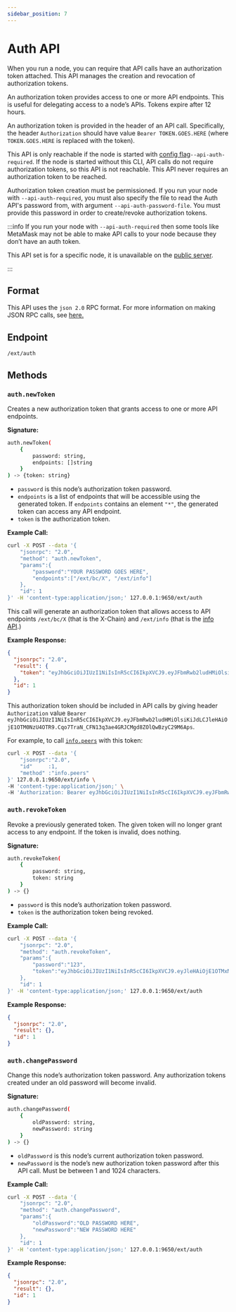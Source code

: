 ```yaml
---
sidebar_position: 7
---
```


# Auth API

When you run a node, you can require that API calls have an authorization token attached. This API
manages the creation and revocation of authorization tokens.

An authorization token provides access to one or more API endpoints. This is useful for
delegating access to a node’s APIs. Tokens expire after 12 hours.

An authorization token is provided in the header of an API call. Specifically, the header
`Authorization` should have value `Bearer TOKEN.GOES.HERE` (where `TOKEN.GOES.HERE` is replaced with
the token).

This API is only reachable if the node is started with [config
flag](../../../nodes/maintain/avalanchego-config-flags.md)`--api-auth-required`. If the node is
started without this CLI, API calls do not require authorization tokens, so this API is not
reachable. This API never requires an authorization token to be reached.

Authorization token creation must be permissioned. If you run your node with `--api-auth-required`,
you must also specify the file to read the Auth API's password from, with argument
`--api-auth-password-file`. You must provide this password in order to create/revoke authorization
tokens.

:::info
If you run your node with `--api-auth-required` then some tools like MetaMask may not be
able to make API calls to your node because they don’t have an auth token.

This API set is for a specific node, it is unavailable on the [public
server](../public-api-server.md).

:::

## Format

This API uses the `json 2.0` RPC format. For more information on making JSON RPC calls, see
[here.](issuing-api-calls.md)

## Endpoint

```text
/ext/auth
```

## Methods

### `auth.newToken`

Creates a new authorization token that grants access to one or more API endpoints.

**Signature:**

```sh
auth.newToken(
    {
        password: string,
        endpoints: []string
    }
) -> {token: string}
```

- `password` is this node’s authorization token password.
- `endpoints` is a list of endpoints that will be accessible using the generated token. If
  `endpoints` contains an element `"*"`, the generated token can access any API endpoint.
- `token` is the authorization token.

**Example Call:**

```sh
curl -X POST --data '{
    "jsonrpc": "2.0",
    "method": "auth.newToken",
    "params":{
        "password":"YOUR PASSWORD GOES HERE",
        "endpoints":["/ext/bc/X", "/ext/info"]
    },
    "id": 1
}' -H 'content-type:application/json;' 127.0.0.1:9650/ext/auth
```

This call will generate an authorization token that allows access to API endpoints `/ext/bc/X` 
(that is the X-Chain) and `/ext/info` (that is the [info API](info.md).)

**Example Response:**

```json
{
  "jsonrpc": "2.0",
  "result": {
    "token": "eyJhbGciOiJIUzI1NiIsInR5cCI6IkpXVCJ9.eyJFbmRwb2ludHMiOlsiKiJdLCJleHAiOjE1OTM0NzU4OTR9.Cqo7TraN_CFN13q3ae4GRJCMgd8ZOlQwBzyC29M6Aps"
  },
  "id": 1
}
```

This authorization token should be included in API calls by giving header `Authorization` value
`Bearer eyJhbGciOiJIUzI1NiIsInR5cCI6IkpXVCJ9.eyJFbmRwb2ludHMiOlsiKiJdLCJleHAiOjE1OTM0NzU4OTR9.Cqo7TraN_CFN13q3ae4GRJCMgd8ZOlQwBzyC29M6Aps`.

For example, to call [`info.peers`](info.md#infopeers) with this token:

```sh
curl -X POST --data '{
    "jsonrpc":"2.0",
    "id"     :1,
    "method" :"info.peers"
}' 127.0.0.1:9650/ext/info \
-H 'content-type:application/json;' \
-H 'Authorization: Bearer eyJhbGciOiJIUzI1NiIsInR5cCI6IkpXVCJ9.eyJFbmRwb2ludHMiOlsiKiJdLCJleHAiOjE1OTM0NzU4OTR9.Cqo7TraN_CFN13q3ae4GRJCMgd8ZOlQwBzyC29M6Aps'
```

### `auth.revokeToken`

Revoke a previously generated token. The given token will no longer grant access to any endpoint. If
the token is invalid, does nothing.

**Signature:**

```sh
auth.revokeToken(
    {
        password: string,
        token: string
    }
) -> {}
```

- `password` is this node’s authorization token password.
- `token` is the authorization token being revoked.

**Example Call:**

```sh
curl -X POST --data '{
    "jsonrpc": "2.0",
    "method": "auth.revokeToken",
    "params":{
        "password":"123",
        "token":"eyJhbGciOiJIUzI1NiIsInR5cCI6IkpXVCJ9.eyJleHAiOjE1OTMxNzIzMjh9.qZVNhH6AMQ_LpbXnPbTFEL6Vm5EM5FLU-VEKpYBH3k4"
    },
    "id": 1
}' -H 'content-type:application/json;' 127.0.0.1:9650/ext/auth
```

**Example Response:**

```json
{
  "jsonrpc": "2.0",
  "result": {},
  "id": 1
}
```

### `auth.changePassword`

Change this node’s authorization token password. Any authorization tokens created under an old
password will become invalid.

**Signature:**

```sh
auth.changePassword(
    {
        oldPassword: string,
        newPassword: string
    }
) -> {}
```

- `oldPassword` is this node’s current authorization token password.
- `newPassword` is the node’s new authorization token password after this API call. Must be between
  1 and 1024 characters.

**Example Call:**

```sh
curl -X POST --data '{
    "jsonrpc": "2.0",
    "method": "auth.changePassword",
    "params":{
        "oldPassword":"OLD PASSWORD HERE",
        "newPassword":"NEW PASSWORD HERE"
    },
    "id": 1
}' -H 'content-type:application/json;' 127.0.0.1:9650/ext/auth
```

**Example Response:**

```json
{
  "jsonrpc": "2.0",
  "result": {},
  "id": 1
}
```
